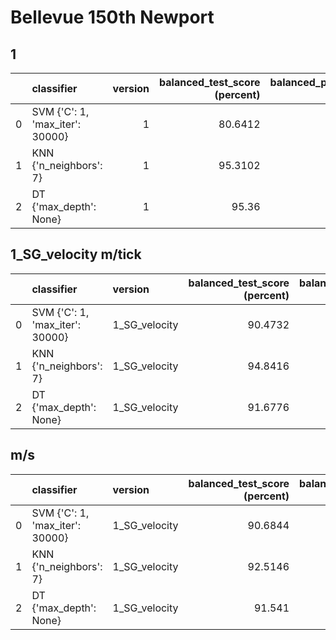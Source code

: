 # Bellevue 150th Newport

## 1

|     | classifier                      | version | balanced_test_score (percent) | balanced_pooled_test_score (percent) | time (s) |
| --: | :------------------------------ | ------: | ----------------------------: | -----------------------------------: | -------: |
|   0 | SVM {'C': 1, 'max_iter': 30000} |       1 |                       80.6412 |                              90.6312 |  202.856 |
|   1 | KNN {'n_neighbors': 7}          |       1 |                       95.3102 |                              96.0973 | 0.310949 |
|   2 | DT {'max_depth': None}          |       1 |                         95.36 |                              96.0752 | 0.745506 |

## 1_SG_velocity m/tick

|     | classifier                      | version       | balanced_test_score (percent) | balanced_pooled_test_score (percent) | time (s) |
| --: | :------------------------------ | :------------ | ----------------------------: | -----------------------------------: | -------: |
|   0 | SVM {'C': 1, 'max_iter': 30000} | 1_SG_velocity |                       90.4732 |                               93.884 |  117.516 |
|   1 | KNN {'n_neighbors': 7}          | 1_SG_velocity |                       94.8416 |                              96.0166 | 0.314387 |
|   2 | DT {'max_depth': None}          | 1_SG_velocity |                       91.6776 |                              93.4589 |  1.07831 |

## m/s

|     | classifier                      | version       | balanced_test_score (percent) | balanced_pooled_test_score (percent) | time (s) |
| --: | :------------------------------ | :------------ | ----------------------------: | -----------------------------------: | -------: |
|   0 | SVM {'C': 1, 'max_iter': 30000} | 1_SG_velocity |                       90.6844 |                              94.0452 |  107.968 |
|   1 | KNN {'n_neighbors': 7}          | 1_SG_velocity |                       92.5146 |                              94.6466 | 0.306769 |
|   2 | DT {'max_depth': None}          | 1_SG_velocity |                        91.541 |                              93.2419 |  1.03549 |
